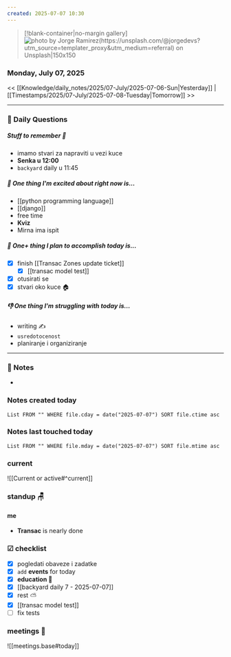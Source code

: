 ```yaml
---
created: 2025-07-07 10:30
---
```


> [!blank-container|no-margin gallery] 
>![photo by Jorge Ramirez(https://unsplash.com/@jorgedevs?utm_source=templater_proxy&utm_medium=referral) on Unsplash|150x150](https://images.unsplash.com/photo-1597787185613-cf51d79fa7e4?crop=entropy&cs=srgb&fm=jpg&ixid=M3w2NDU1OTF8MHwxfHJhbmRvbXx8fHx8fHx8fDE3NTE4NzcwNDd8&ixlib=rb-4.1.0&q=85)

### Monday, July 07, 2025

<< [[Knowledge/daily_notes/2025/07-July/2025-07-06-Sun|Yesterday]] | [[Timestamps/2025/07-July/2025-07-08-Tuesday|Tomorrow]] >>

___
### 📅 Daily Questions

##### Stuff to remember 📝
- imamo stvari za napraviti u vezi kuce
- **Senka u 12:00**
- `backyard` daily u 11:45

##### 🙌 **One thing I'm excited about right now is...**
- [[python programming language]]
- [[django]]
- free time
- **Kviz**
- Mirna ima ispit

##### 🚀 **One+ thing I plan to accomplish today is...**
- [x] finish [[Transac Zones update ticket]]
	- [x] [[transac model test]]
- [x] otusirati se
- [x] stvari oko kuce 🏠

##### 👎 **One thing I'm struggling with today is...**
- writing ✍
- `usredotocenost`
- planiranje i organiziranje

---
### 📝 Notes
- 

### Notes created today
```dataview
List FROM "" WHERE file.cday = date("2025-07-07") SORT file.ctime asc
```

### Notes last touched today
```dataview
List FROM "" WHERE file.mday = date("2025-07-07") SORT file.mtime asc
`````
### **current**
![[Current or active#^current]]

### **standup** 🪑

#### me 
- **Transac** is nearly done

### ☑ checklist
- [x] pogledati  obaveze i zadatke
- [x] `add` **events** for today
- [x] **education 🎒**
- [x] [[backyard daily 7 - 2025-07-07]]
- [x] rest ⛅
- [x] [[transac model test]]
- [ ] fix tests

### meetings 🤝

![[meetings.base#today]]
